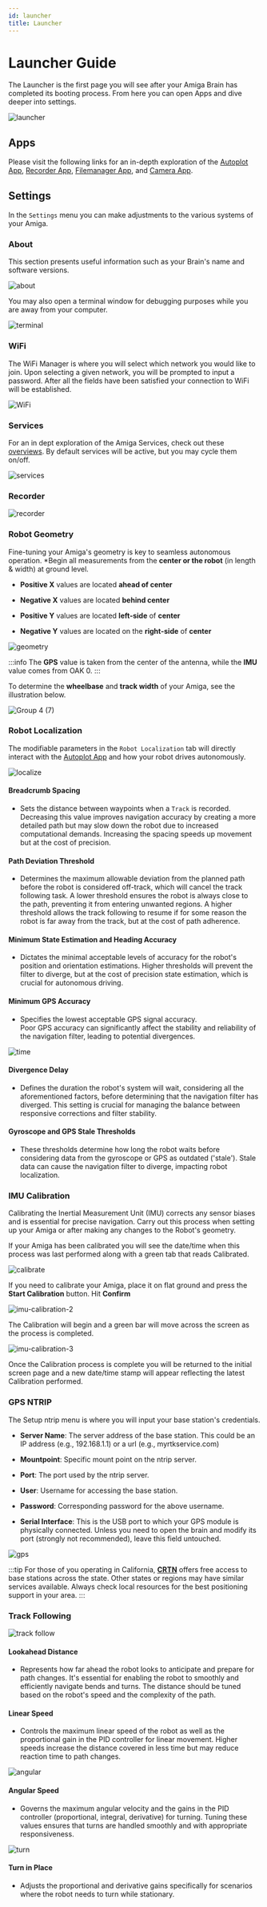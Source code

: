 ```yaml
---
id: launcher
title: Launcher
---
```


# Launcher Guide

The Launcher is the first page you will see after
your Amiga Brain has completed its booting process.
From here you can open Apps and dive deeper into settings.

![launcher](https://github.com/farm-ng/amiga-dev-kit/assets/133177230/d669c119-91c9-4404-98ba-ce53e5aeaaf9)

## Apps

Please visit the following links for an in-depth
exploration of the [Autoplot App](/docs/apps/autoplot_app),
[Recorder App](/docs/apps/recorder_app),
[Filemanager App](/docs/apps/file_manager_app),
and [Camera App](/docs/apps/camera_app).

## Settings

In the `Settings` menu you can make adjustments to the various systems of your Amiga.

### About

This section presents useful information
such as your Brain's name and software versions.

![about](https://github.com/farm-ng/amiga-dev-kit/assets/133177230/0e6892b3-4b99-4f29-8705-cc7ce6cdcd82)

You may also open a terminal window for debugging
 purposes while you are away from your computer.

![terminal](https://github.com/farm-ng/amiga-dev-kit/assets/133177230/68c94cfc-8d0a-4e31-8e3e-127413f87485)


### WiFi

The WiFi Manager is where you will select which network you would like to join.
Upon selecting a given network, you will be prompted to input a password.
After all the fields have been satisfied your connection to WiFi will be established.

![WiFi](https://github.com/farm-ng/amiga-dev-kit/assets/133177230/0a017037-54c5-43be-ad8a-198377c2588c)


### Services

For an in dept exploration of the Amiga Services, check out these [overviews](/docs/concepts/canbus_service/).
By default services will be active, but you may cycle them on/off.

![services](https://github.com/farm-ng/amiga-dev-kit/assets/133177230/f299d85c-5e26-4feb-bd82-e9387f0b752f)

### Recorder

![recorder](https://github.com/farm-ng/amiga-dev-kit/assets/133177230/cd827067-d6e6-4eb8-8cdc-db9969c02ed5)


### Robot Geometry

Fine-tuning your Amiga's geometry is key to seamless autonomous operation.
*Begin all measurements from the **center or the robot** (in length & width) at ground level.

- **Positive X** values are located **ahead of center**
- **Negative X** values are located **behind center**

- **Positive Y** values are located **left-side** of **center**
- **Negative Y** values are located on the **right-side** of **center**

![geometry](https://github.com/farm-ng/amiga-dev-kit/assets/133177230/c96e07e5-f2c2-4c56-9c43-8bafa1213ab7)

:::info
The **GPS** value is taken from the center of the antenna, while the **IMU** value comes from OAK 0.
:::

To determine the **wheelbase** and **track width** of your Amiga, see the illustration below.

![Group 4 (7)](https://github.com/farm-ng/amiga-dev-kit/assets/39603677/28fa7805-75e2-4b99-9b8e-7c9961b392a8)

### Robot Localization

The modifiable parameters in the `Robot Localization` tab will directly interact with the [Autoplot App](/docs/apps/autoplot_app)
and how your robot drives autonomously.

![localize](https://github.com/farm-ng/amiga-dev-kit/assets/133177230/7281c5b1-cec2-4e8d-8871-d523162a1619)

#### Breadcrumb Spacing

- Sets the distance between waypoints when a `Track` is recorded.
Decreasing this value improves navigation accuracy by creating a more detailed path but may slow
down the robot due to increased computational demands.
Increasing the spacing speeds up movement but at the cost of precision.

#### Path Deviation Threshold

- Determines the maximum allowable deviation from the planned path before the robot is considered off-track,
which will cancel the track following task.
A lower threshold ensures the robot is always close to the path, preventing it from entering unwanted
regions.
A higher threshold allows the track following to resume if for some reason the robot is far away from
the track, but at the cost of path adherence.

#### Minimum State Estimation and Heading Accuracy

- Dictates the minimal acceptable levels of accuracy for the robot's position and orientation estimations.
Higher thresholds will prevent the filter to diverge, but at the cost of precision state estimation,
which is crucial for autonomous driving.

#### Minimum GPS Accuracy

- Specifies the lowest acceptable GPS signal accuracy.\
Poor GPS accuracy can significantly affect the stability and reliability of the navigation filter,
leading to potential divergences.

![time](https://github.com/farm-ng/amiga-dev-kit/assets/133177230/23896936-7dfc-4378-9aea-74f2f6b8fc16)


#### Divergence Delay

- Defines the duration the robot's system will wait, considering all the aforementioned factors, before
determining that the navigation filter has diverged.
This setting is crucial for managing the balance between responsive corrections and filter stability.

#### Gyroscope and GPS Stale Thresholds

- These thresholds determine how long the robot waits before considering data from the gyroscope or
GPS as outdated ('stale').
Stale data can cause the navigation filter to diverge, impacting robot localization.

### IMU Calibration

Calibrating the Inertial Measurement Unit (IMU)
corrects any sensor biases and is essential for
precise navigation.
Carry out this process when setting up your
Amiga or after making any changes to the Robot's geometry.

If your Amiga has been calibrated you will see the date/time when this process was last performed
along with a green tab that reads Calibrated.

![calibrate](https://github.com/farm-ng/amiga-dev-kit/assets/133177230/874a32d8-a3d9-441b-b8a8-9dc3a4e452a9)

If you need to calibrate your Amiga,
place it on flat ground and press the
 **Start Calibration** button. Hit **Confirm**

![imu-calibration-2](https://github.com/farm-ng/amiga-dev-kit/assets/133177230/e3c2d168-c360-4952-8f4c-3c193fc7bd91)

The Calibration will begin and a green bar will move across the screen as the process is completed.

![imu-calibration-3](https://github.com/farm-ng/amiga-dev-kit/assets/133177230/9f925384-2ee1-4df7-a911-d12a4bff73cb)

Once the Calibration process is complete you will be returned
to the initial screen page and a new date/time stamp will appear
reflecting the latest Calibration performed.

### GPS NTRIP

The Setup ntrip menu is where you will input your base station's credentials.

- **Server Name**: The server address of the base station.
This could be an IP address (e.g., 192.168.1.1) or a url (e.g., myrtkservice.com)

- **Mountpoint**: Specific mount point on the ntrip server.

- **Port**: The port used by the ntrip server.

- **User**: Username for accessing the base station.

- **Password**: Corresponding password for the above username.

- **Serial Interface**: This is the USB port to which your GPS module is physically connected.
Unless you need to open the brain and modify its port (strongly not recommended), leave this field
untouched.

![gps](https://github.com/farm-ng/amiga-dev-kit/assets/133177230/f5245077-7daa-4611-bf34-1429c6b11cd5)


:::tip
For those of you operating in California,
[**CRTN**](http://sopac-csrc.ucsd.edu/index.php/crtn/) offers free access to base stations across the
state.
Other states or regions may have similar services available. Always check local resources for the best
positioning support in your area.
:::

### Track Following

![track follow](https://github.com/farm-ng/amiga-dev-kit/assets/133177230/ab7894a5-0cc2-4ec0-9215-32ef8601b93c)


#### Lookahead Distance

- Represents how far ahead the robot looks to anticipate and prepare for path changes.
It's essential for enabling the robot to smoothly and efficiently navigate bends and turns.
The distance should be tuned based on the robot's speed and the complexity of the path.

#### Linear Speed

- Controls the maximum linear speed of the robot as well as the proportional gain in the PID controller
for linear movement.
Higher speeds increase the distance covered in less time but may reduce reaction time to path changes.

![angular](https://github.com/farm-ng/amiga-dev-kit/assets/133177230/4b12884e-4f86-409a-94b2-de99e35a1588)

#### Angular Speed

- Governs the maximum angular velocity and the gains in the PID controller (proportional, integral, derivative)
for turning.
Tuning these values ensures that turns are handled smoothly and with appropriate responsiveness.

![turn](https://github.com/farm-ng/amiga-dev-kit/assets/133177230/c4a27d79-c03d-430e-9f97-da8fb7deeb55)

#### Turn in Place

- Adjusts the proportional and derivative gains specifically for scenarios where the robot needs to
turn while stationary.
